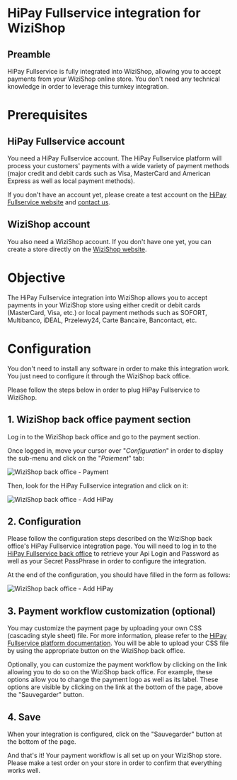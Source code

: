 # HiPay Fullservice integration for WiziShop

## Preamble
HiPay Fullservice is fully integrated into WiziShop, allowing you to accept payments from your WiziShop online store. You don't need any technical knowledge in order to leverage this turnkey integration.

# Prerequisites

## HiPay Fullservice account

You need a HiPay Fullservice account. The HiPay Fullservice platform will process your customers' payments with a wide variety of payment methods (major credit and debit cards such as Visa, MasterCard and American Express as well as local payment methods).

If you don't have an account yet, please create a test account on the [HiPay Fullservice website](http://www.hipayfullservice.com/) and [contact us](http://www.hipayfullservice.com/1/contact-us-hipay-fullservice-online-payments).

## WiziShop account

You also need a WiziShop account. If you don't have one yet, you can create a store directly on the [WiziShop website](https://www.wizishop.fr/).

# Objective

The HiPay Fullservice integration into WiziShop allows you to accept payments in your WiziShop store using either credit or debit cards (MasterCard, Visa, etc.) or local payment methods such as SOFORT, Multibanco, iDEAL, Przelewy24, Carte Bancaire, Bancontact, etc.

# Configuration

You don't need to install any software in order to make this integration work. You just need to configure it through the WiziShop back office.

Please follow the steps below in order to plug HiPay Fullservice to WiziShop.

## 1. WiziShop back office payment section

Log in to the WiziShop back office and go to the payment section.

Once logged in, move your cursor over "*Configuration*" in order to display the sub-menu and click on the "*Paiement*" tab:

![WiziShop back office - Payment](images/wizishop_payment.png)

Then, look for the HiPay Fullservice integration and click on it:

![WiziShop back office - Add HiPay](images/wizishop_hipay_fullservice.png)

## 2. Configuration

Please follow the configuration steps described on the WiziShop back office's HiPay Fullservice integration page. You will need to log in to the [HiPay Fullservice back office](merchant.hipay-tpp.com) to retrieve your Api Login and Password as well as your Secret PassPhrase in order to configure the integration.

At the end of the configuration, you should have filled in the form as follows:

![WiziShop back office - Add HiPay](images/wizishop_config.png)

## 3. Payment workflow customization (optional)

You may customize the payment page by uploading your own CSS (cascading style sheet) file. For more information, please refer to the [HiPay Fullservice platform documentation](/getting-started/platform-hipay-fullservice/overview/). You will be able to upload your CSS file by using the appropriate button on the WiziShop back office.

Optionally, you can customize the payment workflow by clicking on the link allowing you to do so on the WiziShop back office. For example, these options allow you to change the payment logo as well as its label. These options are visible by clicking on the link at the bottom of the page, above the "Sauvegarder" button.

## 4. Save

When your integration is configured, click on the "Sauvegarder" button at the bottom of the page.

And that's it! Your payment workflow is all set up on your WiziShop store. Please make a test order on your store in order to confirm that everything works well.
